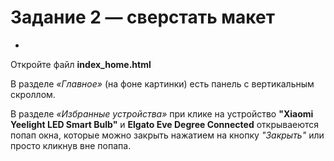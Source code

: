 # Задание 2 — сверстать макет
-
Откройте файл **index_home.html**

В разделе _«Главное»_ (на фоне картинки) есть панель с вертикальным скроллом.

В разделе _«Избранные устройства»_ при клике на устройство **"Xiaomi Yeelight LED Smart Bulb"**  и **Elgato Eve Degree Connected** открываеются попап окна, которые можно закрыть нажатием на кнопку *"Закрыть"* или просто кликнув вне попапа.